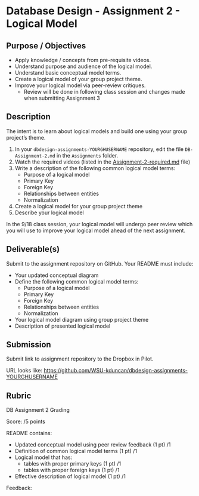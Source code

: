# Database Design - Assignment 2 - Logical Model

## Purpose / Objectives

- Apply knowledge / concepts from pre-requisite videos.
- Understand purpose and audience of the logical model.
- Understand basic conceptual model terms.
- Create a logical model of your group project theme.
- Improve your logical model via peer-review critiques.
	- Review will be done in following class session and changes made when submitting Assignment 3

## Description

The intent is to learn about logical models and build one using your group project’s theme.

1. In your `dbdesign-assignments-YOURGHUSERNAME` repository, edit the file `DB-Assignment-2.md` in the `Assignments` folder.
2. Watch the required videos (listed in the [Assignment-2-required.md](Assignment-2-required.md) file)
3. Write a description of the following common logical model terms:
	- Purpose of a logical model
	- Primary Key
	- Foreign Key
	- Relationships between entities
	- Normalization
4. Create a logical model for your group project theme
5. Describe your logical model

In the 9/18 class session, your logical model will undergo peer review which you will use to improve your logical model ahead of the next assignment.

## Deliverable(s)

Submit to the assignment repository on GitHub.  Your README must include:

- Your updated conceptual diagram
- Define the following common logical model terms:
	- Purpose of a logical model
	- Primary Key
	- Foreign Key
	- Relationships between entities
	- Normalization
- Your logical model diagram using group project theme
- Description of presented logical model

## Submission

Submit link to assignment repository to the Dropbox in Pilot. 

URL looks like: https://github.com/WSU-kduncan/dbdesign-assignments-YOURGHUSERNAME

## Rubric

DB Assignment 2 Grading

Score: /5 points

README contains:
- Updated conceptual model using peer review feedback (1 pt) /1
- Definition of common logical model terms (1 pt) /1
- Logical model that has:
	- tables with proper primary keys (1 pt) /1
	- tables with proper foreign keys (1 pt) /1
- Effective description of logical model (1 pt) /1

Feedback: 
